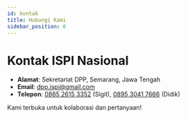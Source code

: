 ```yaml
---
id: kontak
title: Hubungi Kami
sidebar_position: 6
---
```


# Kontak ISPI Nasional

- **Alamat**: Sekretariat DPP, Semarang, Jawa Tengah  
- **Email**: [dpp.ispi@gmail.com](mailto:dpp.ispi@gmail.com)  
- **Telepon**:  <a href="tel:+6286526153352">0865 2615 3352</a>  (Sigit), <a href="tel:+6289530417666">0895 3041 7666</a>  (Didik)


Kami terbuka untuk kolaborasi dan pertanyaan!